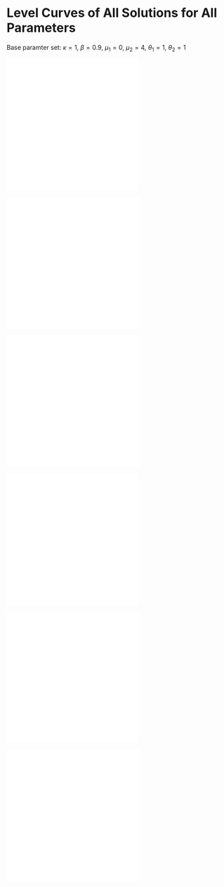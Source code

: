 # Level Curves of All Solutions for All Parameters
Base paramter set: $\kappa=1$, $\beta=0.9$, $\mu_1=0$, $\mu_2=4$, $\theta_1=1$, $\theta_2=1$

![This image should be $\gamma$ vs $k$](AllSolImages/gammaVsk.pdf)
![This image should be $\Omega$ vs $k$](AllSolImages/OmegaVsk.pdf)

![](AllSolImages/gammaVsbeta.pdf)
![](AllSolImages/OmegaVsbeta.pdf)

![](AllSolImages/gammaVsmu1.pdf)
![](AllSolImages/OmegaVsmu1.pdf)

![](AllSolImages/gammaVsmu2.pdf)
![](AllSolImages/OmegaVsmu2.pdf)

![](AllSolImages/gammaVstheta1.pdf)
![](AllSolImages/OmegaVstheta1.pdf)

![](AllSolImages/gammaVstheta2.pdf)
![](AllSolImages/OmegaVstheta2.pdf)
